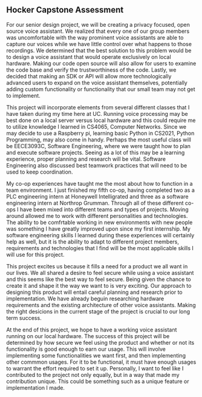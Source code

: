 ## Hocker Capstone Assessment

For our senior design project, we will be creating a privacy focused, open source voice assistant. We realized that every one of our group members was uncomfortable with the way prominent voice assistants are able to capture our voices while we have little control over what happens to those recordings. We determined that the best solution to this problem would be to design a voice assistant that would operate exclusively on local hardware. Making our code open source will also allow for users to examine the code base and verify the trustworthiness of the code. Lastly, we decided that making an SDK or API will allow more technologically advanced users to expand on the voice assistant themselves, potentially adding custom functionality or functionality that our small team may not get to implement. 

This project will incorporate elements from several different classes that I have taken during my time here at UC. Running voice processing may be best done on a local server versus local hardware and this could require me to utilize knowledge I learned in CS4065, Computer Networks. Since we may decide to use a Raspberry pi, learning basic Python in CS2021, Python Programming, may also come in handy. Perhaps the most useful class will be EECE3093C, Software Engineering, where we were taught how to plan and execute software projects. Seeing as a lot of this may be a learning experience, proper planning and research will be vital. Software Engineering also discussed best teamwork practices that will need to be used to keep coordination.

My co-op experiences have taught me the most about how to function in a team environment. I just finished my fifth co-op, having completed two as a PLC engineering intern at Honeywell Intelligrated and three as a software engineering intern at Northrop Grumman. Through all of these different co-ops I have been mixed into different teams and types of projects. Moving around allowed me to work with different personalities and technologies. The ability to be comfrtable working in new environments with new people was something I have greatly improved upon since my first internship. My software engineering skills I learned during these experiences will certainly help as well, but it is the ability to adapt to different project members, requirements and technologies that I find will be the most applicable skills I will use for this project.

This project excites us because it fills a need for a product we all want in our lives. We all shared a desire to feel secure while using a voice assistant and this seems like the best way to feel secure. Being given the chance to create it and shape it the way we want to is very exciting. Our approach to designing this product will entail careful planning and research prior to implementation. We have already beguin researching hardware requirements and the existing architecture of other voice assistants. Making the right desicions in the current stage of the project is crucial to our long term success.

At the end of this project, we hope to have a working voice assistant running on our local hardware. The success of this project will be determined by how secure we feel using the product and whether or not its functionality is good enough to earn our usage. This will involve implementing some functionalities we want first, and then implementing other commmon usages. For it to be functional, it must have enough usages to warrant the effort required to set it up. Personally, I want to feel like I contributed to the project not only equally, but in a way that made my contribution unique. This could be something such as a unique feature or implementation I made.  

        

